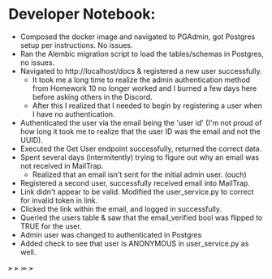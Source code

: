 # Developer Notebook:
* Composed the docker image and navigated to PGAdmin, got Postgres setup per instructions. No issues.
* Ran the Alembic migration script to load the tables/schemas in Postgres, no issues.
* Navigated to http://localhost/docs & registered a new user successfully.
    * It took me a long time to realize the admin authentication method from Homework 10 no longer worked and I burned a few days here before asking others in the Discord.
    * After this I realized that I needed to begin by registering a user when I have no authentication.
* Authenticated the user via the email being the 'user id' (I'm not proud of how long it took me to realize that the user ID was the email and not the UUID).
* Executed the Get User endpoint successfully, returned the correct data.
* Spent several days (intermitently) trying to figure out why an email was not received in MailTrap.
    * Realized that an email isn't sent for the initial admin user. (ouch)
* Registered a second user, successfully received email into MailTrap.
* Link didn't appear to be valid. Modified the user_service.py to correct for invalid token in link.
* Clicked the link within the email, and logged in successfully.
* Queried the users table & saw that the email_verified bool was flipped to TRUE for the user.
* Admin user was changed to authenticated in Postgres
* Added check to see that user is ANONYMOUS in user_service.py as well.

⫸ 
⪢
⪼
⪫
